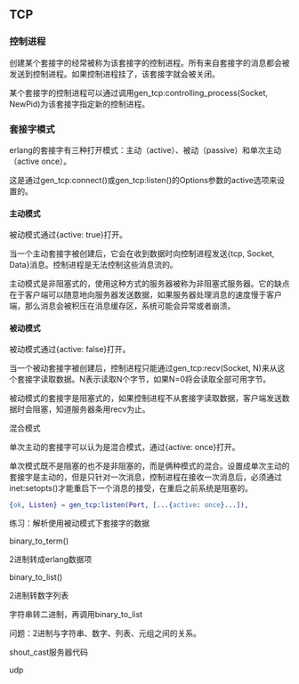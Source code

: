 ## TCP

### 控制进程

创建某个套接字的经常被称为该套接字的控制进程。所有来自套接字的消息都会被发送到控制进程。如果控制进程挂了，该套接字就会被关闭。

某个套接字的控制进程可以通过调用gen_tcp:controlling_process(Socket, NewPid)为该套接字指定新的控制进程。



### 套接字模式

erlang的套接字有三种打开模式：主动（active）、被动（passive）和单次主动（active once）。

这是通过gen_tcp:connect()或gen_tcp:listen()的Options参数的active选项来设置的。



#### 主动模式

被动模式通过{active: true}打开。

当一个主动套接字被创建后，它会在收到数据时向控制进程发送{tcp, Socket, Data}消息。控制进程是无法控制这些消息流的。

主动模式是非阻塞式的，使用这种方式的服务器被称为非阻塞式服务器。它的缺点在于客户端可以随意地向服务器发送数据，如果服务器处理消息的速度慢于客户端，那么消息会被积压在消息缓存区，系统可能会异常或者崩溃。



#### 被动模式

被动模式通过{active: false}打开。

当一个被动套接字被创建后，控制进程只能通过gen_tcp:recv(Socket, N)来从这个套接字读取数据。N表示读取N个字节，如果N=0将会读取全部可用字节。

被动模式的套接字是阻塞式的，如果控制进程不从套接字读取数据，客户端发送数据时会阻塞，知道服务器条用recv为止。



混合模式

单次主动的套接字可以认为是混合模式，通过{active: once}打开。

单次模式既不是阻塞的也不是非阻塞的，而是俩种模式的混合。设置成单次主动的套接字是主动的，但是只针对一次消息，控制进程在接收一次消息后，必须通过inet:setopts()才能重启下一个消息的接受，在重启之前系统是阻塞的。

```erlang
{ok, Listen} = gen_tcp:listen(Port, [...{active: once}...]),

```





练习：解析使用被动模式下套接字的数据



binary_to_term()

2进制转成erlang数据项

binary_to_list()

2进制转数字列表

字符串转二进制，再调用binary_to_list

问题：2进制与字符串、数字、列表、元组之间的关系。



shout_cast服务器代码

udp





